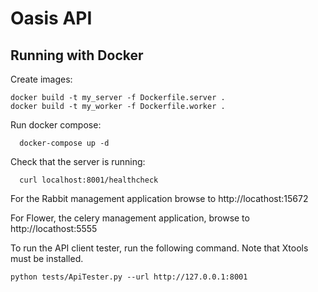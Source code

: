 # Oasis API

Running with Docker
-------------------

Create images: 
~~~
docker build -t my_server -f Dockerfile.server .
docker build -t my_worker -f Dockerfile.worker .
~~~
Run docker compose:
~~~
  docker-compose up -d
~~~
Check that the server is running:
~~~
  curl localhost:8001/healthcheck
~~~

For the Rabbit management application browse to http://locathost:15672

For Flower, the celery management application, browse to http://locathost:5555

To run the API client tester, run the following command. Note that Xtools must be installed.
~~~
python tests/ApiTester.py --url http://127.0.0.1:8001
~~~
